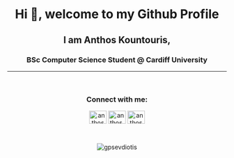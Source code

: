 <h1 align="center">Hi 👋, welcome to my Github Profile</h1>
<h2 align="center">I am Anthos Kountouris, </h2>
<h3 align="center">BSc Computer Science Student @ Cardiff University</h3>
<hr>
<br>
<h3 align="center">Connect with me:</h3>
<p align="center">	
<a href="https://www.facebook.com/profile.php?id=100001963496349" target="blank"><img align="center" src="https://raw.githubusercontent.com/rahuldkjain/github-profile-readme-generator/master/src/images/icons/Social/facebook.svg" alt="anthoskountouris" height="30" width="40" /></a>
<a href="https://www.instagram.com/anthos.k/" target="blank"><img align="center" src="https://raw.githubusercontent.com/rahuldkjain/github-profile-readme-generator/master/src/images/icons/Social/instagram.svg" alt="anthos.k" height="30" width="40" /></a>
<a href="https://www.linkedin.com/in/anthos-kountouris" target="blank"><img align="center" src="https://raw.githubusercontent.com/rahuldkjain/github-profile-readme-generator/master/src/images/icons/Social/linked-in-alt.svg" alt="anthoskountouris" height="30" width="40" /></a>
</p>
<br>
<p align="center"><img align="center" src="https://github-readme-stats.vercel.app/api/top-langs?username=gpsevdiotis&show_icons=true&locale=en&layout=compact&theme=radical" alt="gpsevdiotis" /></p>

